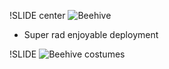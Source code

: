 !SLIDE center
![Beehive](/images/logo.png "Optional title")

* Super rad enjoyable deployment

!SLIDE
![Beehive costumes](/images/costumes.jpg)

